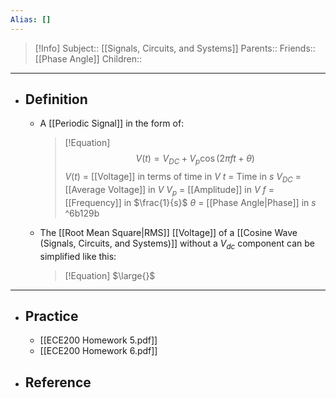 ```yaml
---
Alias: []
---
```

> [!Info]
> Subject:: [[Signals, Circuits, and Systems]]
> Parents:: 
> Friends:: [[Phase Angle]]
> Children:: 
---
- ## Definition
	- A [[Periodic Signal]] in the form of:
	  > [!Equation]
	  > $$V(t)=V_{DC}+V_{p}\cos(2\pi ft+\theta)$$
	  > $V(t)$ = [[Voltage]] in terms of time in $V$
	  > $t$ = Time in $s$
	  > $V_{DC}$ = [[Average Voltage]] in $V$
	  > $V_{p}$ = [[Amplitude]] in $V$
	  > $f$ = [[Frequency]] in $\frac{1}{s}$
	  > $\theta$ = [[Phase Angle|Phase]] in $s$ ^6b129b
	- The [[Root Mean Square|RMS]] [[Voltage]] of a [[Cosine Wave (Signals, Circuits, and Systems)]] without a $V_{dc}$ component can be simplified like this:
	  > [!Equation]
	  > $\large{}$
---
- ## Practice
	- [[ECE200 Homework 5.pdf]]
	- [[ECE200 Homework 6.pdf]]
- ## Reference